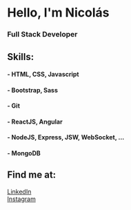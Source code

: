 # Hello, I'm Nicolás

### Full Stack Developer

## Skills:

  #### - HTML, CSS, Javascript
  #### - Bootstrap, Sass
  #### - Git
  #### - ReactJS, Angular
  #### - NodeJS, Express, JSW, WebSocket, ...
  #### - MongoDB

## Find me at:

[LinkedIn](https://www.linkedin.com/in/nicolas-clemente/)</br>
[Instagram](https://www.instagram.com/nicooclementee/?hl=es-la)
